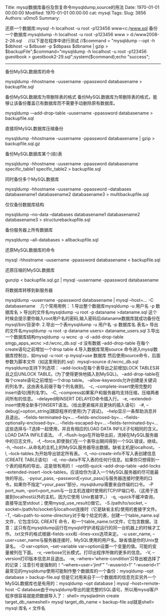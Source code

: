 Title: mysql数据库备份及恢复命令mysqldump,source的用法
Date: 1970-01-01 00:00:00
Modified: 1970-01-01 00:00:00
cat: mysql
Tags: 
Slug: 3856
Authors: u0mo5 
Summary: 

还原一个数据库:mysql -h localhost -u root -p123456 www&lt;c:/www.sql
备份一个数据库:mysqldump -h localhost -u root -p123456 www &gt; d:/www2008-2-26.sql
 
 
//以下是在程序中进行测试
//$command = "mysqldump --opt -h $dbhost -u $dbuser -p $dbpass $dbname | gzip &gt; $backupFile";$command="mysqldump -h localhost -u root -p123456 guestbook &gt; guestbook2-29.sql";system($command);echo "success";
************************************************
备份MySQL数据库的命令

mysqldump -hhostname -uusername -ppassword databasename &gt; backupfile.sql


备份MySQL数据库为带删除表的格式 备份MySQL数据库为带删除表的格式，能够让该备份覆盖已有数据库而不需要手动删除原有数据库。

mysqldump -–add-drop-table -uusername -ppassword databasename &gt; backupfile.sql


直接将MySQL数据库压缩备份

mysqldump -hhostname -uusername -ppassword databasename | gzip &gt; backupfile.sql.gz


备份MySQL数据库某个(些)表

mysqldump -hhostname -uusername -ppassword databasename specific_table1 specific_table2 &gt; backupfile.sql


同时备份多个MySQL数据库

mysqldump -hhostname -uusername -ppassword –databases databasename1 databasename2 databasename3 &gt; multibackupfile.sql


仅仅备份数据库结构

mysqldump –no-data –databases databasename1 databasename2 databasename3 &gt; structurebackupfile.sql


备份服务器上所有数据库

mysqldump –all-databases &gt; allbackupfile.sql


还原MySQL数据库的命令

mysql -hhostname -uusername -ppassword databasename &lt; backupfile.sql


还原压缩的MySQL数据库

gunzip &lt; backupfile.sql.gz | mysql -uusername -ppassword databasename


将数据库转移到新服务器

mysqldump -uusername -ppassword databasename | mysql –host=*.*.*.* -C databasename
 
 几个常用用例：
1.导出整个数据库mysqldump -u 用户名 -p 数据库名 &gt; 导出的文件名mysqldump -u root -p dataname &gt;dataname.sql 这个时候会提示要你输入root用户名的密码,输入密码后dataname数据库就成功备份在mysql/bin/目录中.
2.导出一个表mysqldump -u 用户名 -p 数据库名 表名&gt; 导出的文件名mysqldump -u root -p dataname users&gt; dataname_users.sql
3.导出一个数据库结构mysqldump -u wcnc -p -d –add-drop-table smgp_apps_wcnc &gt;d:/wcnc_db.sql -d 没有数据 –add-drop-table 在每个create语句之前增加一个drop table
4.导入数据库常用source 命令进入mysql数据库控制台，如mysql -u root -p
mysql&gt;use 数据库
然后使用source命令，后面参数为脚本文件（如这里用到的.sql）mysql&gt;source d:/wcnc_db.sql
mysqldump支持下列选项： –add-locks在每个表导出之前增加LOCK TABLES并且之后UNLOCK TABLE。(为了使得更快地插入到MySQL)。
–add-drop-table在每个create语句之前增加一个drop table。
–allow-keywords允许创建是关键词的列名字。这由表名前缀于每个列名做到。
-c, –complete-insert使用完整的insert语句(用列名字)。
-C, –compress如果客户和服务器均支持压缩，压缩两者间所有的信息。
–delayed用INSERT DELAYED命令插入行。
-e, –extended-insert使用全新多行INSERT语法。（给出更紧缩并且更快的插入语句）
-#, –debug[=option_string]跟踪程序的使用(为了调试)。
–help显示一条帮助消息并且退出。
–fields-terminated-by=…
–fields-enclosed-by=…
–fields-optionally-enclosed-by=…
–fields-escaped-by=…
–fields-terminated-by=…
这些选择与-T选择一起使用，并且有相应的LOAD DATA INFILE子句相同的含义。LOAD DATA INFILE语法。
-F, –flush-logs在开始导出前，洗掉在MySQL服务器中的日志文件。
-f, –force,即使我们在一个表导出期间得到一个SQL错误，继续。
-h, –host=..从命名的主机上的MySQL服务器导出数据。缺省主机是localhost。
-l, –lock-tables.为开始导出锁定所有表。
-t, –no-create-info不写入表创建信息(CREATE TABLE语句）
-d, –no-data不写入表的任何行信息。如果你只想得到一个表的结构的导出，这是很有用的！
–opt同–quick –add-drop-table –add-locks –extended-insert –lock-tables。应该给你为读入一个MySQL服务器的尽可能最快的导出。
-pyour_pass, –password[=your_pass]与服务器连接时使用的口令。如果你不指定“=your_pass”部分，mysqldump需要来自终端的口令。
-P port_num, –port=port_num与一台主机连接时使用的TCP/IP端口号。（这用于连接到localhost以外的主机，因为它使用 Unix套接字。）
-q, –quick不缓冲查询，直接导出至stdout；使用mysql_use_result()做它。
-S /path/to/socket, –socket=/path/to/socket与localhost连接时（它是缺省主机)使用的套接字文件。
-T, –tab=path-to-some-directory对于每个给定的表，创建一个table_name.sql文件，它包含SQL CREATE 命令，和一个table_name.txt文件，它包含数据。注意：这只有在mysqldump运行在mysqld守护进程运行的同一台机器上的时候才工 作。.txt文件的格式根据–fields-xxx和 –lines–xxx选项来定。
-u user_name, –user=user_name与服务器连接时，MySQL使用的用户名。缺省值是你的Unix登录名。
-O var=option, –set-variable var=option设置一个变量的值。可能的变量被列在下面。
-v, –verbose冗长模式。打印出程序所做的更多的信息。
-V, –version打印版本信息并且退出。
-w, –where=’where-condition’只导出被选择了的记录；注意引号是强制的！“–where=user=’jimf’” “-wuserid&gt;1″ “-wuserid&lt;1″
最常见的mysqldump使用可能制作整个数据库的一个备份：mysqldump –opt database &gt; backup-file.sql
但是它对用来自于一个数据库的信息充实另外一个MySQL数据库也是有用的：mysqldump –opt database | mysql –host=remote-host -C database由于mysqldump导出的是完整的SQL语句，所以用mysql客户程序很容易就能把数据导入了：
shell&gt; mysqladmin create target_db_nameshell&gt; mysql target_db_name &lt; backup-file.sql就是shell&gt; mysql 库名 &lt; 文件名




